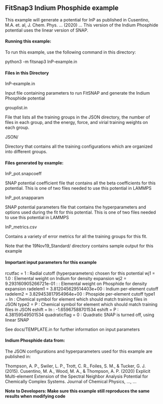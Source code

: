 ## FitSnap3 Indium Phosphide example

This example will generate a potential for InP as published in 
Cusentino, M.A. et. al, J. Chem. Phys. ... (2020) ...  This version 
of the Indium Phosphide potential uses the linear version of SNAP.

#### Running this example:

To run this example, use the following command in this directory:

python3 -m fitsnap3 InP-example.in

#### Files in this Directory

InP-example.in 

Input file containing parameters to run FitSNAP and generate
the Indium Phosphide potential

grouplist.in

File that lists all the training groups in the JSON directory, 
the number of files in each group, and the energy, force, and virial training 
weights on each group.

JSON/

Directory that contains all the training configurations which are organized
into different groups.

#### Files generated by example:

InP_pot.snapcoeff

SNAP potential coefficient file that contains all the beta coefficients for 
this potential.  This is one of two files needed to use this potential in LAMMPS

InP_pot.snapparam

SNAP potential parameters file that contains the hyperparameters and options used during 
the fit for this potential.  This is one of two files needed to use this potential in LAMMPS

InP_metrics.csv

Contains a variety of error metrics for all the training groups for this fit.

Note that the 19Nov19_Standard/ directory contains sample output for this example


#### Important input parameters for this example

rcutfac = 1  : Radial cutoff (hyperparameters) chosen for this potential
wj1 = 1.0 : Elemental weight on Indium for density expansion
wj2 = 9.293160905266721e-01 : : Elemental weight on Phosphide for density expansion
radelem1 = 3.812045629514403e+00 : Indium per-element cutoff
radelem2 = 3.829453817954964e+00 : Phospide per-element cutoff
type1 = In : Chemical symbol for element which should match training files in JSON
type2 = P  : Chemical symbol for element which should match training files in JSON
eshift = In : -1.65967588701534
eshift = P  : 4.38159549501534
quadraticflag = 0 : Quadratic SNAP is turned off, using linear SNAP

See docs/TEMPLATE.in for further information on input parameters

#### Indium Phosphide data from:

The JSON configurations and hyperparameters used for this example are published in:

Thompson, A. P., Swiler, L. P., Trott, C. R., Foiles, S. M., & Tucker, G. J. (2015). 
Cusentino, M. A., Wood, M. A., & Thompson, A. P. (2020)
Explicit Multi-element Extension of the Spectral Neighbor Analysis Potential for Chemically Complex Systems. 
Journal of Chemical Physics, ..., ...

**Note to Developers: Make sure this example still reproduces the same results when modifying code**



